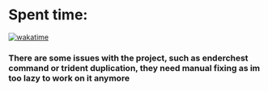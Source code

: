 # Spent time:
[![wakatime](https://wakatime.com/badge/user/60e63d48-1988-457d-88bb-ae6e32116e94/project/8c8a1118-ad17-417e-b3b7-c84d106e5a7e.svg)](https://wakatime.com/badge/user/60e63d48-1988-457d-88bb-ae6e32116e94/project/8c8a1118-ad17-417e-b3b7-c84d106e5a7e)


### There are some issues with the project, such as enderchest command or trident duplication, they need manual fixing as im too lazy to work on it anymore